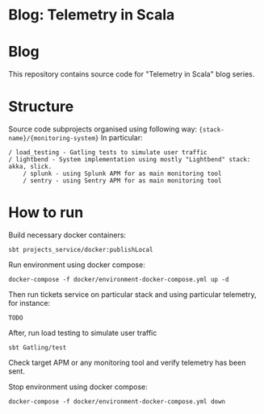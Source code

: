 # Blog: Telemetry in Scala

# Blog
This repository contains source code for "Telemetry in Scala" blog series. 

# Structure
Source code subprojects organised using following way: `{stack-name}/{monitoring-system}`
In particular:
```
/ load_testing - Gatling tests to simulate user traffic
/ lightbend - System implementation using mostly "Lightbend" stack: akka, slick.
    / splunk - using Splunk APM for as main monitoring tool
    / sentry - using Sentry APM for as main monitoring tool
```

# How to run
Build necessary docker containers:
```
sbt projects_service/docker:publishLocal
```

Run environment using docker compose:
```
docker-compose -f docker/environment-docker-compose.yml up -d
```

Then run tickets service on particular stack and using particular telemetry, for instance:
```
TODO
```

After, run load testing to simulate user traffic 
```
sbt Gatling/test
```

Check target APM or any monitoring tool and verify telemetry has been sent. 

Stop environment using docker compose:
```
docker-compose -f docker/environment-docker-compose.yml down
```